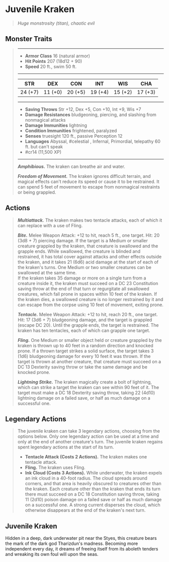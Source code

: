 # Juvenile Kraken
>*Huge monstrosity (titan), chaotic evil*
## Monster Traits
>___
>- **Armor Class** 16 (natural armor)
>- **Hit Points** 207 (18d12 + 90)
>- **Speed** 20 ft., swim 50 ft.
>___
>|STR|DEX|CON|INT|WIS|CHA|
>|:---:|:---:|:---:|:---:|:---:|:---:|
>|24 (+7)|11 (+0)|20 (+5)|19 (+4)|15 (+2)|17 (+3)|
>___
>- **Saving Throws** Str +12, Dex +5, Con +10, Int +9, Wis +7
>- **Damage Resistances** bludgeoning, piercing, and slashing from nonmagical attacks
>- **Damage Immunities** lightning
>- **Condition Immunities** frightened, paralyzed
>- **Senses** truesight 120 ft., passive Perception 12
>- **Languages** Abyssal, #celestial , Infernal, Primordial, telepathy 60 ft. but can't speak
>- #cr14 (11,500 XP)
>___
>***Amphibious.*** The kraken can breathe air and water.  
>
>***Freedom of Movement.*** The kraken ignores difficult terrain, and magical effects can't reduce its speed or cause it to be restrained. It can spend 5 feet of movement to escape from nonmagical restraints or being grappled.  
>
## Actions
>***Multiattack.*** The kraken makes two tentacle attacks, each of which it can replace with a use of Fling.  
>
>***Bite.*** Melee Weapon Attack: +12 to hit, reach 5 ft., one target. Hit: 20 (3d8 + 7) piercing damage. If the target is a Medium or smaller creature grappled by the kraken, that creature is swallowed and the grapple ends. While swallowed, the creature is blinded and restrained, it has total cover against attacks and other effects outside the kraken, and it takes 21 (6d6) acid damage at the start of each of the kraken's turns. One Medium or two smaller creatures can be swallowed at the same time.  
>If the kraken takes 35 damage or more on a single turn from a creature inside it, the kraken must succeed on a DC 23 Constitution saving throw at the end of that turn or regurgitate all swallowed creatures, which fall prone in spaces within 10 feet of the kraken. If the kraken dies, a swallowed creature is no longer restrained by it and can escape from the corpse using 10 feet of movement, exiting prone.  
>
>***Tentacle.*** Melee Weapon Attack: +12 to hit, reach 20 ft., one target. Hit: 17 (3d6 + 7) bludgeoning damage, and the target is grappled (escape DC 20). Until the grapple ends, the target is restrained. The kraken has ten tentacles, each of which can grapple one target.  
>
>***Fling.*** One Medium or smaller object held or creature grappled by the kraken is thrown up to 40 feet in a random direction and knocked prone. If a thrown target strikes a solid surface, the target takes 3 (1d6) bludgeoning damage for every 10 feet it was thrown. If the target is thrown at another creature, that creature must succeed on a DC 13 Dexterity saving throw or take the same damage and be knocked prone.  
>
>***Lightning Strike.*** The kraken magically create a bolt of lightning, which can strike a target the kraken can see within 90 feet of it. The target must make a DC 18 Dexterity saving throw, taking 22 (4d10) lightning damage on a failed save, or half as much damage on a successful one.  
>
## Legendary Actions
>The juvenile kraken can take 3 legendary actions, choosing from the options below. Only one legendary action can be used at a time and only at the end of another creature's turn. The juvenile kraken regains spent legendary actions at the start of its turn.
>
>- **Tentacle Attack (Costs 2 Actions).** The kraken makes one tentacle attack.
>- **Fling.** The kraken uses Fling.
>- **Ink Cloud (Costs 3 Actions).** While underwater, the kraken expels an ink cloud in a 40-foot radius. The cloud spreads around corners, and that area is heavily obscured to creatures other than the kraken. Each creature other than the kraken that ends its turn there must succeed on a DC 18 Constitution saving throw, taking 11 (2d10) poison damage on a failed save or half as much damage on a successful one. A strong current disperses the cloud, which otherwise disappears at the end of the kraken's next turn.
## Juvenile Kraken
Hidden in a deep, dark underwater pit near the Styes, this creature bears the mark of the dark god Tharizdun's madness. Becoming more independent every day, it dreams of freeing itself from its aboleth tenders and wreaking its own foul will upon the seas.